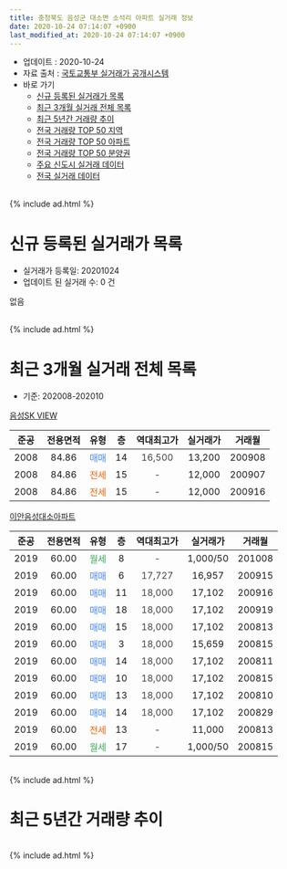 ```yaml
---
title: 충청북도 음성군 대소면 소석리 아파트 실거래 정보
date: 2020-10-24 07:14:07 +0900
last_modified_at: 2020-10-24 07:14:07 +0900
---
```


* 업데이트 : 2020-10-24
* 자료 출처 : [국토교통부 실거래가 공개시스템](http://rt.molit.go.kr)
* 바로 가기
    * [신규 등록된 실거래가 목록](#신규-등록된-실거래가-목록)
    * [최근 3개월 실거래 전체 목록](#최근-3개월-실거래-전체-목록)
    * [최근 5년간 거래량 추이](#최근-5년간-거래량-추이)
    * [전국 거래량 TOP 50 지역](https://inasie.github.io/apt-trade-info/최근-3개월-전국에서-가장-거래가-많이-발생한-지역)
    * [전국 거래량 TOP 50 아파트](https://inasie.github.io/apt-trade-info/최근-3개월-전국에서-가장-거래가-많이-발생한-아파트)
    * [전국 거래량 TOP 50 분양권](https://inasie.github.io/apt-trade-info/최근-3개월-전국에서-가장-거래가-많이-발생한-분양권)
    * [주요 신도시 실거래 데이터](https://inasie.github.io/apt-trade-info/주요-신도시)
    * [전국 실거래 데이터](https://inasie.github.io/apt-trade-info/전국)
<br>
{% include ad.html %}
<br>

# 신규 등록된 실거래가 목록
* 실거래가 등록일: 20201024
* 업데이트 된 실거래 수: 0 건

없음

<br>
{% include ad.html %}
<br>

# 최근 3개월 실거래 전체 목록
* 기준: 202008-202010


[음성SK VIEW](https://search.naver.com/search.naver?query=%EC%B6%A9%EC%B2%AD%EB%B6%81%EB%8F%84+%EC%9D%8C%EC%84%B1%EA%B5%B0+%EB%8C%80%EC%86%8C%EB%A9%B4+%EC%86%8C%EC%84%9D%EB%A6%AC+%EC%9D%8C%EC%84%B1SK+VIEW)

|준공|전용면적|유형|층|역대최고가|실거래가|거래월|
|:---:|:---:|:---:|:---:|:---:|:---:|:---:|
|2008|84.86|<span style="color:#4285f3">매매</span>|14|<span style="color:#444444">16,500</span>|13,200|200908|
|2008|84.86|<span style="color:#ff5a00">전세</span>|15|<span style="color:#444444">-</span>|12,000|200907|
|2008|84.86|<span style="color:#ff5a00">전세</span>|15|<span style="color:#444444">-</span>|12,000|200916|

[이안음성대소아파트](https://search.naver.com/search.naver?query=%EC%B6%A9%EC%B2%AD%EB%B6%81%EB%8F%84+%EC%9D%8C%EC%84%B1%EA%B5%B0+%EB%8C%80%EC%86%8C%EB%A9%B4+%EC%86%8C%EC%84%9D%EB%A6%AC+%EC%9D%B4%EC%95%88%EC%9D%8C%EC%84%B1%EB%8C%80%EC%86%8C%EC%95%84%ED%8C%8C%ED%8A%B8)

|준공|전용면적|유형|층|역대최고가|실거래가|거래월|
|:---:|:---:|:---:|:---:|:---:|:---:|:---:|
|2019|60.00|<span style="color:#34a853">월세</span>|8|<span style="color:#444444">-</span>|1,000/50|201008|
|2019|60.00|<span style="color:#4285f3">매매</span>|6|<span style="color:#444444">17,727</span>|16,957|200915|
|2019|60.00|<span style="color:#4285f3">매매</span>|11|<span style="color:#444444">18,000</span>|17,102|200916|
|2019|60.00|<span style="color:#4285f3">매매</span>|18|<span style="color:#444444">18,000</span>|17,102|200919|
|2019|60.00|<span style="color:#4285f3">매매</span>|15|<span style="color:#444444">18,000</span>|17,102|200813|
|2019|60.00|<span style="color:#4285f3">매매</span>|3|<span style="color:#444444">18,000</span>|15,659|200815|
|2019|60.00|<span style="color:#4285f3">매매</span>|14|<span style="color:#444444">18,000</span>|17,102|200811|
|2019|60.00|<span style="color:#4285f3">매매</span>|10|<span style="color:#444444">18,000</span>|17,102|200815|
|2019|60.00|<span style="color:#4285f3">매매</span>|13|<span style="color:#444444">18,000</span>|17,102|200810|
|2019|60.00|<span style="color:#4285f3">매매</span>|14|<span style="color:#444444">18,000</span>|17,102|200829|
|2019|60.00|<span style="color:#ff5a00">전세</span>|13|<span style="color:#444444">-</span>|11,000|200813|
|2019|60.00|<span style="color:#34a853">월세</span>|17|<span style="color:#444444">-</span>|1,000/50|200815|


<br>
{% include ad.html %}
<br>

# 최근 5년간 거래량 추이


<div style="width:100%;">
    <canvas id="deal_progress" height="200"></canvas>
</div>

<script>
new Chart(document.getElementById("deal_progress"), {
    type: 'line',
    data: {
        labels: ['201510','201511','201512','201601','201602','201603','201604','201605','201606','201607','201608','201609','201610','201611','201612','201701','201702','201703','201704','201705','201706','201707','201708','201709','201710','201711','201712','201801','201802','201803','201804','201805','201806','201807','201808','201809','201810','201811','201812','201901','201902','201903','201904','201905','201906','201907','201908','201909','201910','201911','201912','202001','202002','202003','202004','202005','202006','202007','202008','202009','202010'],
        datasets: [{
            label: '매매',
            pointRadius: 1,
            data: [3, 1, 2, 1, 2, 2, 1, 1, 1, 3, 0, 2, 2, 3, 1, 0, 1, 0, 0, 3, 0, 0, 2, 0, 0, 0, 1, 0, 0, 1, 0, 1, 0, 0, 1, 2, 19, 12, 4, 18, 44, 9, 23, 40, 2, 11, 7, 11, 8, 6, 4, 8, 13, 12, 6, 7, 4, 6, 6, 4, 0],
            borderColor: "rgba(255, 201, 14, 1)",
            backgroundColor: "rgba(255, 201, 14, 0.5)",
            fill: false,
            lineTension: 0
        },{
            label: '전월세',
            pointRadius: 1,
            data: [1, 1, 0, 1, 1, 0, 0, 0, 0, 0, 0, 0, 1, 0, 0, 0, 0, 0, 0, 0, 0, 0, 0, 0, 1, 1, 0, 0, 2, 0, 1, 0, 0, 0, 0, 0, 2, 1, 3, 0, 2, 16, 8, 1, 2, 0, 2, 0, 1, 1, 2, 4, 4, 2, 1, 0, 3, 3, 2, 2, 1],
            borderColor: "rgba(0, 141, 185, 1)",
            backgroundColor: "rgba(0, 141, 185, 0.5)",
            fill: false,
            lineTension: 0
        }
        ]
    },
    options: {
        responsive: true,
        title: {
            display: false
        },
        tooltips: {
            mode: 'index',
            intersect: false
        },
        hover: {
            mode: 'nearest',
            intersect: true
        },
        scales: {
            xAxes: [{
                display: true,
                scaleLabel: {
                    display: true,
                    labelString: '년/월'
                }
            }],
            yAxes: [{
                display: true,
                ticks: {
                    suggestedMin: 0,
                },
                scaleLabel: {
                    display: true,
                    labelString: '실거래 수'
                }
            }]
        }
    }
});

</script>


<br>
{% include ad.html %}
<br>

